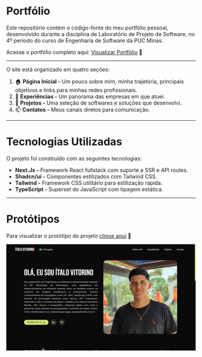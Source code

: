 # Portfólio
Este repositório contém o código-fonte do meu portfólio pessoal, desenvolvido durante a disciplina de Laboratório de Projeto de Software, no 4º período do curso de Engenharia de Software da PUC Minas.

Acesse o portfólio completo aqui: [Visualizar Portfólio](https://italovitorino.vercel.app/pt-BR) 👀

---

O site está organizado em quatro seções:

 1. 🏠 **Página Inicial -** Um pouco sobre mim, minha trajetória, principais objetivos e links para minhas redes profissionais.
 2. 💼 **Experiências -** Um panorama das empresas em que atuei.
 3. 📂 **Projetos -** Uma seleção de softwares e soluções que desenvolvi.
 4. 📫 **Contatos -** Meus canais diretos para comunicação.

---

# Tecnologias Utilizadas
O projeto foi construído com as seguintes tecnologias:

- **Next.Js -** Framework React fullstack com suporte a SSR e API routes.
- **Shadcn/ui -** Componentes estilizados com Tailwind CSS.
- **Tailwind -** Framework CSS utilitário para estilização rápida.
- **TypeScript -** Superset do JavaScript com tipagem estática.

---

# Protótipos

Para visualizar o protótipo do projeto [clique aqui](./images/Protótipo.png) 🚀

![Demonstração do Portfólio](./images/gif.gif)
